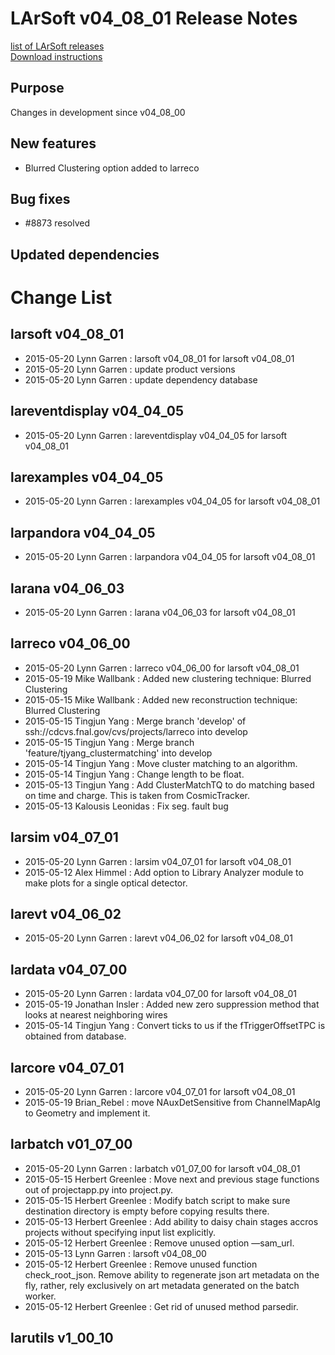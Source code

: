 # LArSoft v04_08_01 Release Notes



[list of LArSoft releases](LArSoft_release_list)  
[Download instructions](https://scisoft.fnal.gov/scisoft/bundles/larsoft/v04_08_01/larsoft-v04_08_01.html)

## Purpose

Changes in development since v04_08_00

## New features

-   Blurred Clustering option added to larreco

## Bug fixes

-   \#8873 resolved

## Updated dependencies

# Change List

## larsoft v04_08_01

-   2015-05-20 Lynn Garren : larsoft v04_08_01 for larsoft v04_08_01
-   2015-05-20 Lynn Garren : update product versions
-   2015-05-20 Lynn Garren : update dependency database

## lareventdisplay v04_04_05

-   2015-05-20 Lynn Garren : lareventdisplay v04_04_05 for larsoft v04_08_01

## larexamples v04_04_05

-   2015-05-20 Lynn Garren : larexamples v04_04_05 for larsoft v04_08_01

## larpandora v04_04_05

-   2015-05-20 Lynn Garren : larpandora v04_04_05 for larsoft v04_08_01

## larana v04_06_03

-   2015-05-20 Lynn Garren : larana v04_06_03 for larsoft v04_08_01

## larreco v04_06_00

-   2015-05-20 Lynn Garren : larreco v04_06_00 for larsoft v04_08_01
-   2015-05-19 Mike Wallbank : Added new clustering technique: Blurred Clustering
-   2015-05-15 Mike Wallbank : Added new reconstruction technique: Blurred Clustering
-   2015-05-15 Tingjun Yang : Merge branch 'develop' of ssh://cdcvs.fnal.gov/cvs/projects/larreco into develop
-   2015-05-15 Tingjun Yang : Merge branch 'feature/tjyang_clustermatching' into develop
-   2015-05-14 Tingjun Yang : Move cluster matching to an algorithm.
-   2015-05-14 Tingjun Yang : Change length to be float.
-   2015-05-13 Tingjun Yang : Add ClusterMatchTQ to do matching based on time and charge. This is taken from CosmicTracker.
-   2015-05-13 Kalousis Leonidas : Fix seg. fault bug

## larsim v04_07_01

-   2015-05-20 Lynn Garren : larsim v04_07_01 for larsoft v04_08_01
-   2015-05-12 Alex Himmel : Add option to Library Analyzer module to make plots for a single optical detector.

## larevt v04_06_02

-   2015-05-20 Lynn Garren : larevt v04_06_02 for larsoft v04_08_01

## lardata v04_07_00

-   2015-05-20 Lynn Garren : lardata v04_07_00 for larsoft v04_08_01
-   2015-05-19 Jonathan Insler : Added new zero suppression method that looks at nearest neighboring wires
-   2015-05-14 Tingjun Yang : Convert ticks to us if the fTriggerOffsetTPC is obtained from database.

## larcore v04_07_01

-   2015-05-20 Lynn Garren : larcore v04_07_01 for larsoft v04_08_01
-   2015-05-19 Brian_Rebel : move NAuxDetSensitive from ChannelMapAlg to Geometry and implement it.

## larbatch v01_07_00

-   2015-05-20 Lynn Garren : larbatch v01_07_00 for larsoft v04_08_01
-   2015-05-15 Herbert Greenlee : Move next and previous stage functions out of projectapp.py into project.py.
-   2015-05-15 Herbert Greenlee : Modify batch script to make sure destination directory is empty before copying results there.
-   2015-05-13 Herbert Greenlee : Add ability to daisy chain stages accros projects without specifying input list explicitly.
-   2015-05-12 Herbert Greenlee : Remove unused option —sam_url.
-   2015-05-13 Lynn Garren : larsoft v04_08_00
-   2015-05-12 Herbert Greenlee : Remove unused function check_root_json. Remove ability to regenerate json art metadata on the fly, rather, rely exclusively on art metadata generated on the batch worker.
-   2015-05-12 Herbert Greenlee : Get rid of unused method parsedir.

## larutils v1_00_10
